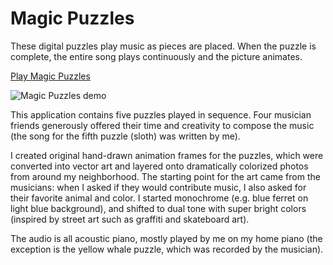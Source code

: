 # Magic Puzzles

These digital puzzles play music as pieces are placed. When the puzzle is complete, the entire song plays continuously and the picture animates. 

<a href="http://leahtynan.com/magic-puzzles">Play Magic Puzzles</a>

![Magic Puzzles demo](https://leahtynan.com/magic-puzzles/TemplateData/magic-puzzles-demo.gif)

This application contains five puzzles played in sequence. Four musician friends generously offered their time and creativity to compose the music (the song for the fifth puzzle (sloth) was written by me).

I created original hand-drawn animation frames for the puzzles, which were converted into vector art and layered onto dramatically colorized photos from around my neighborhood. The starting point for the art came from the musicians: when I asked if they would contribute music, I also asked for their favorite animal and color. I started monochrome (e.g. blue ferret on light blue background), and shifted to dual tone with super bright colors (inspired by street art such as graffiti and skateboard art). 

The audio is all acoustic piano, mostly played by me on my home piano (the exception is the yellow whale puzzle, which was recorded by the musician).
